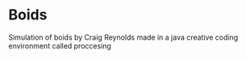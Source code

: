 # Boids
Simulation of boids by Craig Reynolds made in a java creative coding environment called proccesing
